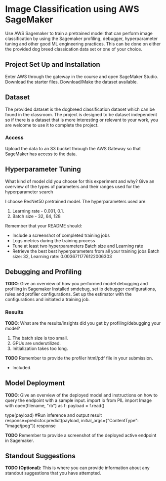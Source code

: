 # Image Classification using AWS SageMaker

Use AWS Sagemaker to train a pretrained model that can perform image classification by using the Sagemaker profiling, debugger, hyperparameter tuning and other good ML engineering practices. This can be done on either the provided dog breed classication data set or one of your choice.

## Project Set Up and Installation
Enter AWS through the gateway in the course and open SageMaker Studio. 
Download the starter files.
Download/Make the dataset available. 

## Dataset
The provided dataset is the dogbreed classification dataset which can be found in the classroom.
The project is designed to be dataset independent so if there is a dataset that is more interesting or relevant to your work, you are welcome to use it to complete the project.

### Access
Upload the data to an S3 bucket through the AWS Gateway so that SageMaker has access to the data. 

## Hyperparameter Tuning
What kind of model did you choose for this experiment and why? Give an overview of the types of parameters and their ranges used for the hyperparameter search

I choose ResNet50 pretrained model.
The hyperparameters used are:
1. Learning rate - 0.001, 0.1.
2. Batch size - 32, 64, 128

Remember that your README should:
- Include a screenshot of completed training jobs
- Logs metrics during the training process
- Tune at least two hyperparameters
  Batch size and Learning rate
- Retrieve the best best hyperparameters from all your training jobs
  Batch size: 32, Learning rate: 0.0036711776122006303

## Debugging and Profiling
**TODO**: Give an overview of how you performed model debugging and profiling in Sagemaker
Installed smdebug, set ip debugger configurations, rules and profiler configurations. Set up the estimator with the configurations and initiated a training job.

### Results
**TODO**: What are the results/insights did you get by profiling/debugging your model?
1. The batch size is too small.
2. GPUs are underutilized.
3. Initialization takes too long.

**TODO** Remember to provide the profiler html/pdf file in your submission.
- Included.


## Model Deployment
**TODO**: Give an overview of the deployed model and instructions on how to query the endpoint with a sample input.
import io
from PIL import Image
with open(filename, "rb") as f:
    payload = f.read()
    
type(payload)
#Run inference and output result
response=predictor.predict(payload, initial_args={"ContentType": "image/jpeg"})
response

**TODO** Remember to provide a screenshot of the deployed active endpoint in Sagemaker.

## Standout Suggestions
**TODO (Optional):** This is where you can provide information about any standout suggestions that you have attempted.
